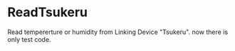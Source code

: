 # ReadTsukeru
Read tempererture or humidity from Linking Device "Tsukeru".
now there is only test code.
